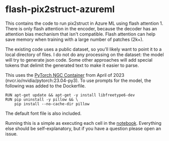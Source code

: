 # flash-pix2struct-azureml

This contains the code to run pix2struct in Azure ML using flash attention 1. There is only flash attention in the encoder, because the decoder has an attention bias mechanism that isn't compatible.  Flash attention can help save memory when training with a large number of patches (2k+). 

The existing code uses a public dataset, so you'll likely want to point it to a local directory of files. I do not do any processing on the dataset: the model will try to generate json code. Some other approaches will add special tokens that delimit the generated text to make it easier to parse.

This uses the [PyTorch NGC Container](https://catalog.ngc.nvidia.com/orgs/nvidia/containers/pytorch) from April of 2023 (nvcr.io/nvidia/pytorch:23.04-py3). To use prompts for the model, the following was added to the Dockerfile.

```
RUN apt-get update && apt-get -y install libfreetype6-dev
RUN pip uninstall -y pillow && \
    pip install --no-cache-dir pillow
```

The default font file is also included.


Running this is a simple as executing each cell in the [notebook](run_pipeline.ipynb). Everything else should be self-explanatory, but if you have a question please open an issue.
